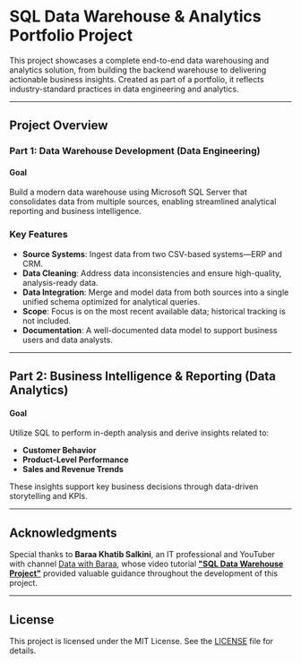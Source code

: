 # SQL Data Warehouse & Analytics Portfolio Project

This project showcases a complete end-to-end data warehousing and analytics solution, from building the backend warehouse to delivering actionable business insights. Created as part of a portfolio, it reflects industry-standard practices in data engineering and analytics.

---

## Project Overview

### Part 1: Data Warehouse Development (Data Engineering)

#### Goal  
Build a modern data warehouse using Microsoft SQL Server that consolidates data from multiple sources, enabling streamlined analytical reporting and business intelligence.

### Key Features
- **Source Systems**: Ingest data from two CSV-based systems—ERP and CRM.
- **Data Cleaning**: Address data inconsistencies and ensure high-quality, analysis-ready data.
- **Data Integration**: Merge and model data from both sources into a single unified schema optimized for analytical queries.
- **Scope**: Focus is on the most recent available data; historical tracking is not included.
- **Documentation**: A well-documented data model to support business users and data analysts.

---

## Part 2: Business Intelligence & Reporting (Data Analytics)

#### Goal  
Utilize SQL to perform in-depth analysis and derive insights related to:

- **Customer Behavior**
- **Product-Level Performance**
- **Sales and Revenue Trends**

These insights support key business decisions through data-driven storytelling and KPIs.

---

## Acknowledgments

Special thanks to **Baraa Khatib Salkini**, an IT professional and YouTuber with channel [Data with Baraa](https://www.youtube.com/@DatawithBaraa), whose video tutorial [**"SQL Data Warehouse Project"**](https://www.youtube.com/watch?v=9GVqKuTVANE&list=PLNcg_FV9n7qZ4Ym8ZriYT6WF8TaC2e_R7) provided valuable guidance throughout the development of this project.

---

## License

This project is licensed under the MIT License. See the [LICENSE](LICENSE) file for details.
